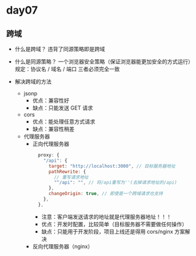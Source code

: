 # day07

## 跨域

- 什么是跨域？
  违背了同源策略即是跨域

- 什么是同源策略？
  一个浏览器安全策略（保证浏览器能更加安全的方式运行）
  规定：协议名 / 域名 / 端口 三者必须完全一致

- 解决跨域的方法
  - jsonp
    - 优点：兼容性好
    - 缺点：只能发送 GET 请求
  - cors
    - 优点：能处理任意方式请求
    - 缺点：兼容性稍差
  - 代理服务器
    - 正向代理服务器
      ```js
        proxy: {
          "/api": {
            target: "http://localhost:3000", // 目标服务器地址
            pathRewrite: {
              // 重写请求地址
              "^/api": "", // 将/api重写为''(去掉请求地址的/api)
            },
            changeOrigin: true, // 即使是一个跨域请求也支持
          },
        },
      ```
      - 注意：客户端发送请求的地址就是代理服务器地址！！！
      - 优点：开发时配置，比较简单（目标服务器不需要做任何操作）
      - 缺点：只能用于开发阶段，项目上线还是得用 cors/nginx 方案解决
    - 反向代理服务器（nginx）
